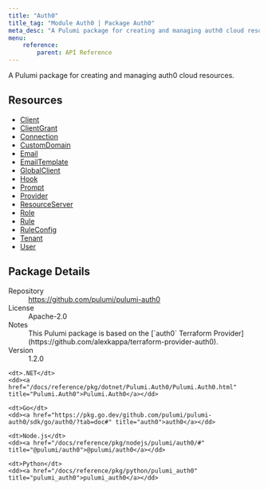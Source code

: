 ```yaml
---
title: "Auth0"
title_tag: "Module Auth0 | Package Auth0"
meta_desc: "A Pulumi package for creating and managing auth0 cloud resources."
menu:
    reference:
        parent: API Reference
---
```


<!-- WARNING: this file was generated by Pulumi Docs Generator. -->
<!-- Do not edit by hand unless you're certain you know what you are doing! -->

A Pulumi package for creating and managing auth0 cloud resources.

<h2 id="resources">Resources</h2>
<ul class="api">
    <li><a href="client" title="Client"><span class="symbol resource"></span>Client</a></li>
    <li><a href="clientgrant" title="ClientGrant"><span class="symbol resource"></span>ClientGrant</a></li>
    <li><a href="connection" title="Connection"><span class="symbol resource"></span>Connection</a></li>
    <li><a href="customdomain" title="CustomDomain"><span class="symbol resource"></span>CustomDomain</a></li>
    <li><a href="email" title="Email"><span class="symbol resource"></span>Email</a></li>
    <li><a href="emailtemplate" title="EmailTemplate"><span class="symbol resource"></span>EmailTemplate</a></li>
    <li><a href="globalclient" title="GlobalClient"><span class="symbol resource"></span>GlobalClient</a></li>
    <li><a href="hook" title="Hook"><span class="symbol resource"></span>Hook</a></li>
    <li><a href="prompt" title="Prompt"><span class="symbol resource"></span>Prompt</a></li>
    <li><a href="provider" title="Provider"><span class="symbol resource"></span>Provider</a></li>
    <li><a href="resourceserver" title="ResourceServer"><span class="symbol resource"></span>ResourceServer</a></li>
    <li><a href="role" title="Role"><span class="symbol resource"></span>Role</a></li>
    <li><a href="rule" title="Rule"><span class="symbol resource"></span>Rule</a></li>
    <li><a href="ruleconfig" title="RuleConfig"><span class="symbol resource"></span>RuleConfig</a></li>
    <li><a href="tenant" title="Tenant"><span class="symbol resource"></span>Tenant</a></li>
    <li><a href="user" title="User"><span class="symbol resource"></span>User</a></li>
</ul>

<h2 id="package-details">Package Details</h2>
<dl class="package-details">
	<dt>Repository</dt>
	<dd><a href="https://github.com/pulumi/pulumi-auth0">https://github.com/pulumi/pulumi-auth0</a></dd>
	<dt>License</dt>
	<dd>Apache-2.0</dd>
	<dt>Notes</dt>
	<dd>This Pulumi package is based on the [`auth0` Terraform Provider](https://github.com/alexkappa/terraform-provider-auth0).</dd>
	<dt>Version</dt>
	<dd>1.2.0</dd>
</dl>



<dl class="tabular">

    <dt>.NET</dt>
    <dd><a href="/docs/reference/pkg/dotnet/Pulumi.Auth0/Pulumi.Auth0.html" title="Pulumi.Auth0">Pulumi.Auth0</a></dd>

    <dt>Go</dt>
    <dd><a href="https://pkg.go.dev/github.com/pulumi/pulumi-auth0/sdk/go/auth0/?tab=doc#" title="auth0">auth0</a></dd>

    <dt>Node.js</dt>
    <dd><a href="/docs/reference/pkg/nodejs/pulumi/auth0/#" title="@pulumi/auth0">@pulumi/auth0</a></dd>

    <dt>Python</dt>
    <dd><a href="/docs/reference/pkg/python/pulumi_auth0" title="pulumi_auth0">pulumi_auth0</a></dd>

</dl>

